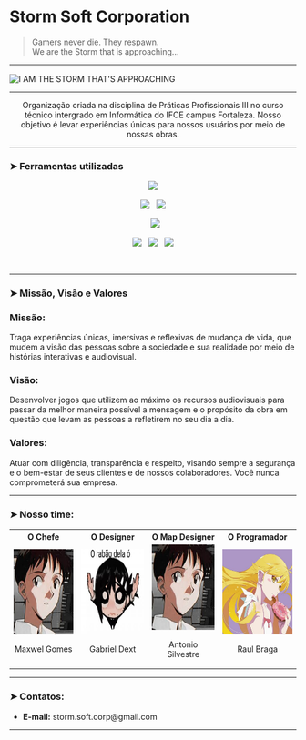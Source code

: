 # **Storm Soft Corporation**

> Gamers never die. They respawn.<br>
> We are the Storm that is approaching... 

---

  <img align='center' src="https://i.imgur.com/FGXnSlj.png" title="I AM THE STORM THAT'S APPROACHING"/>
<br>

---
<p align='center'>
 Organização criada na disciplina de Práticas Profissionais III no curso técnico intergrado em Informática do IFCE campus Fortaleza.
Nosso objetivo é levar experiências únicas para nossos usuários por meio de nossas obras.</p>

---

### ➤ Ferramentas utilizadas
<p  align="center">

<img src="https://img.shields.io/badge/javascript%20-%23323330.svg?&style=for-the-badge&logo=javascript&logoColor=%23F7DF1E" height="25"/>
  </p>
  <p  align="center">

<img src="https://img.shields.io/badge/html5-%23E34F26.svg?style=for-the-badge&logo=html5&logoColor=white" height="25"/>  
  &nbsp;
<img src="https://img.shields.io/badge/css3-%231572B6.svg?style=for-the-badge&logo=css3&logoColor=white" height="25"/>
  </p>
  
  <p  align="center">
  &nbsp;
<img src="https://img.shields.io/badge/Visual%20Studio%20Code-0078d7.svg?style=for-the-badge&logo=visual-studio-code&logoColor=white" height="25"/>  
 </p>
 <p align="center">

<img src="https://img.shields.io/badge/github-%23121011.svg?style=for-the-badge&logo=github&logoColor=white" height="25">
  &nbsp;
<img src="https://img.shields.io/badge/git-%23F05033.svg?style=for-the-badge&logo=git&logoColor=white" height="25">
  &nbsp;
<img src="https://img.shields.io/badge/rpgmaker-0078D6?style=for-the-badge&logo=rpgmaker&logoColor=white" height="25">

</p>
<br>

---

### ➤ Missão, Visão e Valores

<h3> Missão: </h3> 
  <p> Traga experiências únicas, imersivas e reflexivas de mudança de vida, que mudem
  a visão das pessoas sobre a sociedade e sua realidade por meio de histórias interativas e
  audiovisual. </p>
  
<h3> Visão: </h3>
 <p> Desenvolver jogos que utilizem ao máximo os recursos audiovisuais para passar da melhor maneira possível
  a mensagem e o propósito da obra em questão que levam as pessoas a refletirem no seu dia a dia. </p>

<h3> Valores: </h3>
  <p> 
Atuar com diligência, transparência e respeito, visando sempre a segurança e o bem-estar de seus clientes e de nossos colaboradores.
  Você nunca comprometerá sua empresa. </p>
  
---

### ➤ Nosso time:
<table>
  <style>
    table {
      margin-left: auto;
      margin-right: auto;
      }
  </style>
 <tr>
  <th> <b> O Chefe </b> </th>
  <th> <b> O Designer </b> </th>
  <th> <b> O Map Designer </b> </th>
  <th> <b> O Programador </b> </th>
 </tr>
 <tr>
  <td> <img src='profile/images/team_icons/maxwel_o_chefejpeg.jpeg' width='150px' height='150px'/> <br> <p align='center'> Maxwel Gomes </p></td>
  <td> <img src='profile/images/team_icons/o designer.jpeg' width='150px' height='150px'/> <br> <p align='center'> Gabriel Dext </p></td>
  <td> <img src='profile/images/team_icons/maxwel_o_chefejpeg.jpeg' width='150px' height='150px'/> <br> <p align='center'> Antonio Silvestre </p></td>
  <td> <img src='profile/images/team_icons/O programador.jpg' width='150px' height='150px'/> <br> <p align='center'> Raul Braga </p></td>
 </tr>
</table>

---
### ➤ Contatos:

<ul>
  <li> <b>E-mail:</b> storm.soft.corp@gmail.com </li>
</ul>

--- 
</div>
